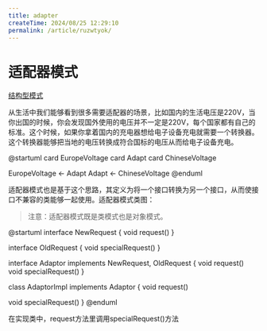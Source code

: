 ```yaml
---
title: adapter
createTime: 2024/08/25 12:29:10
permalink: /article/ruzwtyok/
---
```

# 适配器模式

[结构型模式][]

从生活中我们能够看到很多需要适配器的场景，比如国内的生活电压是220V，当你出国的时候，你会发现国外使用的电压并不一定是220V，每个国家都有自己的标准。这个时候，如果你拿着国内的充电器想给电子设备充电就需要一个转换器。这个转换器能够把当地的电压转换成符合国标的电压从而给电子设备充电。

@startuml
card EuropeVoltage
card Adapt
card ChineseVoltage

EuropeVoltage <- Adapt
Adapt <- ChineseVoltage
@enduml

适配器模式也是基于这个思路，其定义为将一个接口转换为另一个接口，从而使接口不兼容的类能够一起使用。适配器模式类图：

> 注意：适配器模式既是类模式也是对象模式。

@startuml
interface NewRequest {
  void request()
}

interface OldRequest {
  void specialRequest()
}

interface Adaptor implements NewRequest, OldRequest {
  void request()
  void specialRequest()
}

class AdaptorImpl implements Adaptor {
  void request()

  void specialRequest()
}
@enduml

在实现类中，request方法里调用specialRequest()方法

[结构型模式]: ./readme.md